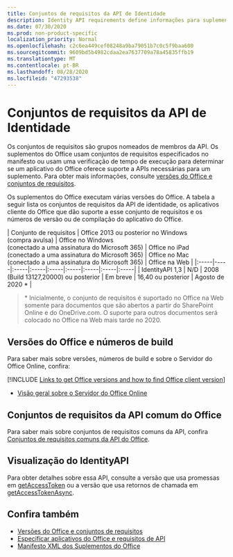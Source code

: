 ```yaml
---
title: Conjuntos de requisitos da API de Identidade
description: Identity API requirements define informações para suplementos do Office.
ms.date: 07/30/2020
ms.prod: non-product-specific
localization_priority: Normal
ms.openlocfilehash: c2c6ea449cef08248a9ba79051b7c0c5f9baa600
ms.sourcegitcommit: 9609bd5b4982cdaa2ea7637709a78a45835ffb19
ms.translationtype: MT
ms.contentlocale: pt-BR
ms.lasthandoff: 08/28/2020
ms.locfileid: "47293538"
---
```

# <a name="identity-api-requirement-sets"></a>Conjuntos de requisitos da API de Identidade

Os conjuntos de requisitos são grupos nomeados de membros da API. Os suplementos do Office usam conjuntos de requisitos especificados no manifesto ou usam uma verificação de tempo de execução para determinar se um aplicativo do Office oferece suporte a APIs necessárias para um suplemento. Para obter mais informações, consulte [versões do Office e conjuntos de requisitos](../../develop/office-versions-and-requirement-sets.md).

Os suplementos do Office executam várias versões do Office. A tabela a seguir lista os conjuntos de requisitos da API de identidade, os aplicativos cliente do Office que dão suporte a esse conjunto de requisitos e os números de versão ou de compilação do aplicativo do Office.

|  Conjunto de requisitos  | Office 2013 ou posterior no Windows<br>(compra avulsa) | Office no Windows<br>(conectado a uma assinatura do Microsoft 365) |  Office no iPad<br>(conectado a uma assinatura do Microsoft 365)  |  Office no Mac<br>(conectado a uma assinatura do Microsoft 365)  | Office na Web  |
|:-----|-----|:-----|:-----|:-----|:-----|:-----|:-----|:-----|
| IdentityAPI 1,3  | N/D | 2008 (Build 13127,20000) ou posterior | Em breve | 16,40 ou posterior | Agosto de 2020 * |

> \* Inicialmente, o conjunto de requisitos é suportado no Office na Web somente para documentos que são abertos a partir do SharePoint Online e do OneDrive.com. O suporte para outros documentos será colocado no Office na Web mais tarde no 2020.

## <a name="office-versions-and-build-numbers"></a>Versões do Office e números de build

Para saber mais sobre versões, números de build e sobre o Servidor do Office Online, confira:

[!INCLUDE [Links to get Office versions and how to find Office client version](../../includes/links-get-office-versions-builds.md)]
- [Visão geral sobre o Servidor do Office Online](/officeonlineserver/office-online-server-overview)

## <a name="office-common-api-requirement-sets"></a>Conjuntos de requisitos da API comum do Office

Para saber mais sobre conjuntos de requisitos comuns da API, confira [Conjuntos de requisitos comuns da API do Office](office-add-in-requirement-sets.md).

## <a name="identityapi-preview"></a>Visualização do IdentityAPI

Para obter detalhes sobre essa API, consulte a versão que usa promessas em [getAccessToken](/javascript/api/office-runtime/officeruntime.auth#getaccesstoken-options-) ou a versão que usa retornos de chamada em [getAccessTokenAsync](/javascript/api/office/office.auth#getaccesstokenasync-options--callback-).

## <a name="see-also"></a>Confira também

- [Versões do Office e conjuntos de requisitos](../../develop/office-versions-and-requirement-sets.md)
- [Especificar aplicativos do Office e requisitos de API](../../develop/specify-office-hosts-and-api-requirements.md)
- [Manifesto XML dos Suplementos do Office](../../develop/add-in-manifests.md)
